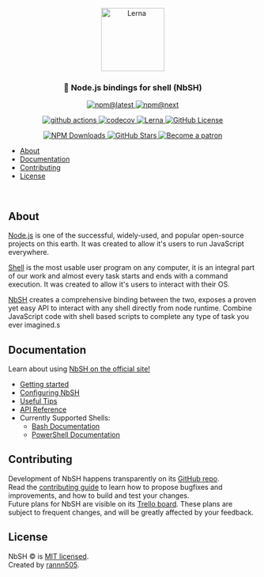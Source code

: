 <p align="center">
  <img alt="Lerna" src="https://raw.githubusercontent.com/rannn505/node-powershell/node-shell/logo/logo.svg?sanitize=true" width="128">
</p>

<h3 align="center">🔗 Node.js bindings for shell (NbSH)</h3>

<p align="center">
  <a href="https://www.npmjs.com/package/@nbsh/core">
    <img alt="npm@latest" src="https://img.shields.io/npm/v/@nbsh/core/latest?color=%2329405B&style=flat-square">
  </a>
  <a href="https://www.npmjs.com/package/@nbsh/core">
    <img alt="npm@next" src="https://img.shields.io/npm/v/@nbsh/core/next?color=%230C131B&style=flat-square">
  </a>
</p>

<p align="center">
  <a href="">
    <img alt="github actions" src="">
  </a>
  <a href="">
    <img alt="codecov" src="">
  </a>
  <a href="https://lerna.js.org/">
    <img alt="Lerna" src="https://img.shields.io/badge/maintained%20with-lerna-cc00ff.svg?style=flat-square">
  </a>
  <a href="https://github.com/rannn505/node-powershell/blob/node-shell/LICENSE">
    <img alt="GitHub License" src="https://img.shields.io/github/license/rannn505/node-powershell?color=%23000000&style=flat-square">
  </a>
</p>

<p align="center">
  <a href="https://npm-stat.com/charts.html?package=@nbsh/core">
    <img alt="NPM Downloads" src="https://img.shields.io/npm/dt/@nbsh/core.svg?style=flat-square">
  </a>
  <a href="https://github.com/rannn505/node-powershell/stargazers">
    <img alt="GitHub Stars" src="https://img.shields.io/github/stars/rannn505/node-powershell?style=social">
  </a>
  <a href="https://www.patreon.com/bePatron?u=35319292">
    <img alt="Become a patron" src="https://img.shields.io/badge/Become%20a-patron-E85B46?style=flat-square">
  </a>
</p>

- [About](#about)
- [Documentation](#documentation)
- [Contributing](#contributing)
- [License](#license)

<p>&nbsp;</p>

## About

[Node.js](https://github.com/nodejs/node/blob/master/README.md) is one of the successful, widely-used, and popular open-source projects on this earth.
It was created to allow it's users to run JavaScript everywhere.

[Shell](<https://en.wikipedia.org/wiki/Shell_(computing)>) is the most usable user program on any computer, it is an integral part of our work and almost every task starts and ends with a command execution.
It was created to allow it's users to interact with their OS.

[NbSH](https://www.npmjs.com/org/nbsh) creates a comprehensive binding between the two, exposes a proven yet easy API to interact with any shell directly from node runtime.
Combine JavaScript code with shell based scripts to complete any type of task you ever imagined.s

## Documentation

Learn about using [NbSH on the official site!](https://<>)

- [Getting started](https://<>/docs/getting-started)
- [Configuring NbSH](https://<>/docs/configuration)
- [Useful Tips](https://<>/docs/tips)
- [API Reference](https://<>/docs/en/api)
- Currently Supported Shells:
  - [Bash Documentation](https://www.gnu.org/software/bash/)
  - [PowerShell Documentation](https://docs.microsoft.com/en-us/powershell/)

## Contributing

Development of NbSH happens transparently on its [GitHub repo](https://github.com/rannn505/node-powershell).<br/>
Read the [contributing guide](CONTRIBUTING.md) to learn how to propose bugfixes and improvements, and how to build and test your changes.<br/>
Future plans for NbSH are visible on its [Trello board](https://trello.com/b/EH2GO5PA).
These plans are subject to frequent changes, and will be greatly affected by your feedback.

## License

NbSH © is [MIT licensed](./LICENSE).<br/>
Created by [rannn505](https://github.com/rannn505).
